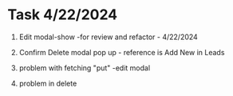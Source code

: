 # Task 4/22/2024

1. Edit modal-show -for review and refactor - 4/22/2024 
2. Confirm Delete modal pop up - reference is Add New in Leads 


1. problem with fetching "put" -edit modal

2. problem in delete